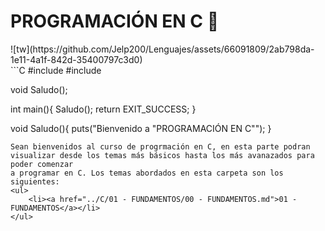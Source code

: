 # PROGRAMACIÓN EN C :croissant:
<div>
![tw](https://github.com/Jelp200/Lenguajes/assets/66091809/2ab798da-1e11-4a1f-842d-35400797c3d0)
</div>
```C
#include <stdio.h>
#include <stdlib.h>

void Saludo();

int main(){
    Saludo();
    return EXIT_SUCCESS;
}

void Saludo(){
    puts("Bienvenido a \"PROGRAMACIÓN EN C\"");
}
```
Sean bienvenidos al curso de progrmación en C, en esta parte podran visualizar desde los temas más básicos hasta los más avanazados para poder comenzar
a programar en C. Los temas abordados en esta carpeta son los siguientes:
<ul>
    <li><a href="../C/01 - FUNDAMENTOS/00 - FUNDAMENTOS.md">01 - FUNDAMENTOS</a></li>
</ul>
